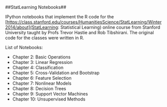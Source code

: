 ##StatLearning Notebooks##

IPython notebooks that implement the R code for the [https://class.stanford.edu/courses/HumanitiesScience/StatLearning/Winter2014/about](StatLearning: Statistical Learning) online course from Stanford University taught by Profs Trevor Hastie and Rob Tibshirani. The original code for the classes were written in R.

List of Notebooks:
* Chapter 2: Basic Operations
* Chapter 3: Linear Regression
* Chapter 4: Classification
* Chapter 5: Cross-Validation and Bootstrap
* Chapter 6: Feature Selection
* Chapter 7: Nonlinear Models
* Chapter 8: Decision Trees
* Chapter 9: Support Vector Machines
* Chapter 10: Unsupervised Methods

